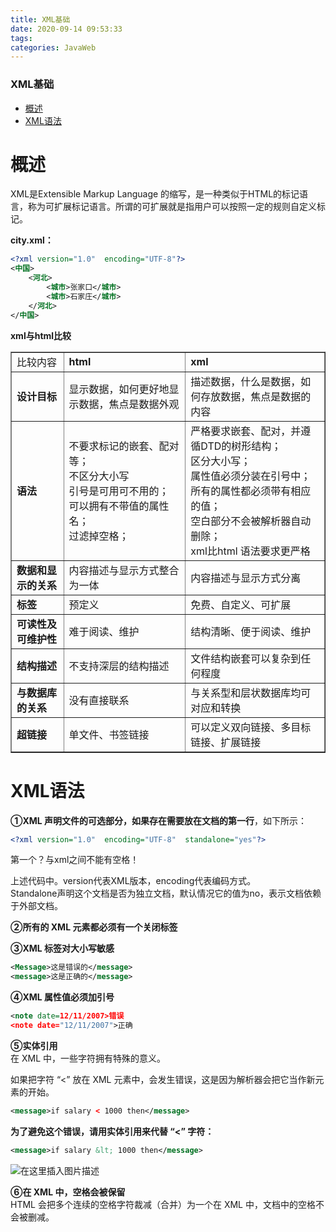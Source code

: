 ```yaml
---
title: XML基础
date: 2020-09-14 09:53:33
tags: 
categories: JavaWeb
---
```


<!--more-->

### XML基础

- [概述](#_2)
- [XML语法](#XML_55)

# 概述

XML是Extensible Markup Language 的缩写，是一种类似于HTML的标记语言，称为可扩展标记语言。所谓的可扩展就是指用户可以按照一定的规则自定义标记。

**city.xml：**

```xml
<?xml version="1.0"  encoding="UTF-8"?>
<中国>
	<河北>
		<城市>张家口</城市>
		<城市>石家庄</城市>
	</河北>
</中国>
```

**xml与html比较**

<table width="898" cellspacing="1" cellpadding="1" border="1"><tbody><tr><td><font face="KaiTi_GB2312">比较内容<strong></strong><br></font></td><td><strong>html</strong></td><td><strong>xml</strong></td></tr><tr><td><strong>设计目标</strong></td><td>显示数据，如何更好地显示数据，焦点是数据外观</td><td>描述数据，什么是数据，如何存放数据，焦点是数据的内容</td></tr><tr><td><strong>语法</strong></td><td>不要求标记的嵌套、配对等；<br>不区分大小写<br>引号是可用可不用的；<br>可以拥有不带值的属性名；<br>过滤掉空格；<br></td><td>严格要求嵌套、配对，并遵循DTD的树形结构；<br>区分大小写；<br>属性值必须分装在引号中；<br>所有的属性都必须带有相应的值；<br>空白部分不会被解析器自动删除；<br>xml比html 语法要求更严格<br></td></tr><tr><td><strong>数据和显示的关系</strong></td><td>内容描述与显示方式整合为一体</td><td>内容描述与显示方式分离</td></tr><tr><td><strong>标签</strong></td><td>预定义</td><td>免费、自定义、可扩展</td></tr><tr><td><strong>可读性及可维护性</strong></td><td>难于阅读、维护</td><td>结构清晰、便于阅读、维护</td></tr><tr><td><strong>结构描述</strong></td><td>不支持深层的结构描述</td><td>文件结构嵌套可以复杂到任何程度</td></tr><tr><td><strong>与数据库的关系</strong></td><td>没有直接联系</td><td>与关系型和层状数据库均可对应和转换</td></tr><tr><td><strong>超链接</strong></td><td>单文件、书签链接</td><td>可以定义双向链接、多目标链接、扩展链接<br></td></tr></tbody></table>

# XML语法

**①XML 声明文件的可选部分，如果存在需要放在文档的第一行**，如下所示：

```xml
<?xml version="1.0"  encoding="UTF-8"  standalone="yes"?>
```

第一个？与xml之间不能有空格！

上述代码中。version代表XML版本，encoding代表编码方式。  
Standalone声明这个文档是否为独立文档，默认情况它的值为no，表示文档依赖于外部文档。

**②所有的 XML 元素都必须有一个关闭标签**

**③XML 标签对大小写敏感**

```xml
<Message>这是错误的</message>
<message>这是正确的</message>
```

**④XML 属性值必须加引号**

```xml
<note date=12/11/2007>错误
<note date="12/11/2007">正确
```

**⑤实体引用**  
在 XML 中，一些字符拥有特殊的意义。

如果把字符 “\<” 放在 XML 元素中，会发生错误，这是因为解析器会把它当作新元素的开始。

```xml
<message>if salary < 1000 then</message>
```

**为了避免这个错误，请用实体引用来代替 “\<” 字符：**

```xml
<message>if salary &lt; 1000 then</message>
```

![在这里插入图片描述](https://img-blog.csdnimg.cn/20200914095235104.png?x-oss-process=image/watermark,type_ZmFuZ3poZW5naGVpdGk,shadow_10,text_aHR0cHM6Ly9ibG9nLmNzZG4ubmV0L3FxXzIxMDQwNTU5,size_16,color_FFFFFF,t_70#pic_center)

**⑥在 XML 中，空格会被保留**  
HTML 会把多个连续的空格字符裁减（合并）为一个在 XML 中，文档中的空格不会被删减。